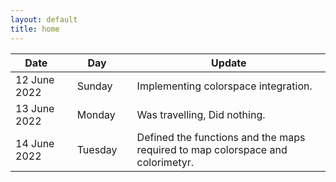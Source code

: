 ```yaml
---
layout: default
title: home
---
```


|Date        ||Day          ||Update
| -----------|-|------------|-|-------------|
12 June 2022 ||Sunday       ||  Implementing colorspace integration.
13 June 2022 ||Monday       || Was travelling, Did nothing. 
14 June 2022 ||Tuesday      || Defined the functions and the maps required to map colorspace and colorimetyr.